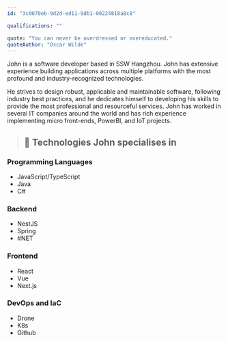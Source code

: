```yaml
--- 
id: "3c0070eb-9d2d-ed11-9db1-00224818a8c8" 

qualifications: ""

quote: "You can never be overdressed or overeducated."
quoteAuthor: "Oscar Wilde"
---
```


John is a software developer based in SSW Hangzhou. John has extensive experience building applications across multiple platforms with the most profound and industry-recognized technologies.

He strives to design robust, applicable and maintainable software, following industry best practices, and he dedicates himself to developing his skills to provide the most professional and resourceful services.
John has worked in several IT companies around the world and has rich experience implementing micro front-ends, PowerBI, and IoT projects.

> ## 🚀 **Technologies John specialises in** 
### Programming Languages
- JavaScript/TypeScript
- Java
- C#

### Backend
- NestJS
- Spring
- #NET

### Frontend
- React
- Vue
- Next.js

### DevOps and IaC
- Drone
- K8s
- Github
